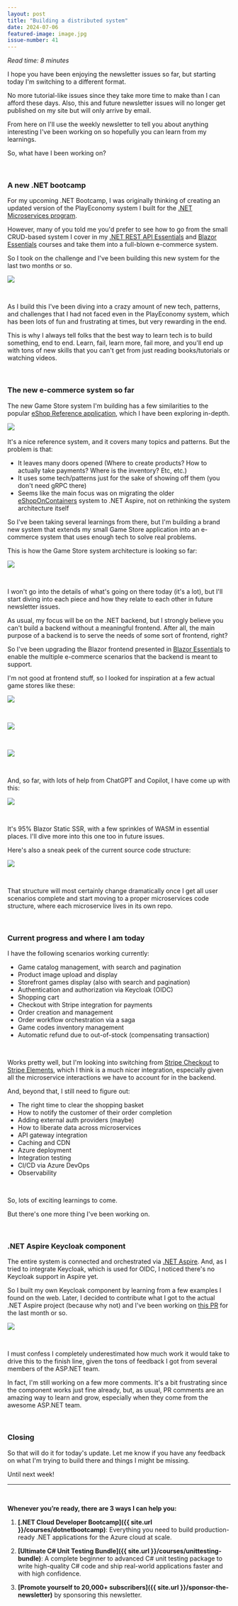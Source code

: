 ```yaml
---
layout: post
title: "Building a distributed system"
date: 2024-07-06
featured-image: image.jpg
issue-number: 41
---
```


*Read time: 8 minutes*
​

I hope you have been enjoying the newsletter issues so far, but starting today I'm switching to a different format. 

No more tutorial-like issues since they take more time to make than I can afford these days. Also, this and future newsletter issues will no longer get published on my site but will only arrive by email. 

From here on I'll use the weekly newsletter to tell you about anything interesting I've been working on so hopefully you can learn from my learnings.

So, what have I been working on?

​

### **A new .NET bootcamp**
For my upcoming .NET Bootcamp, I was originally thinking of creating an updated version of the PlayEconomy system I built for the [.NET Microservices program](https://dotnetmicroservices.com/).

However, many of you told me you'd prefer to see how to go from the small CRUD-based system I cover in my [.NET REST API Essentials](https://juliocasal.com/courses/dotnet-restapi-essentials) and [Blazor Essentials](https://juliocasal.com/courses/blazor-essentials) courses and take them into a full-blown e-commerce system.

So I took on the challenge and I've been building this new system for the last two months or so.


![](/assets/images/2024-07-06/4ghDFAZYvbFtvU3CTR72ZN-vkhTP2ek69C47YSKYA7AFx.jpeg)

​

As I build this I've been diving into a crazy amount of new tech, patterns, and challenges that I had not faced even in the PlayEconomy system, which has been lots of fun and frustrating at times, but very rewarding in the end.

This is why I always tell folks that the best way to learn tech is to build something, end to end. Learn, fail, learn more, fail more, and you'll end up with tons of new skills that you can't get from just reading books/tutorials or watching videos.

​

### **The new e-commerce system so far**
The new Game Store system I'm building has a few similarities to the popular [eShop Reference application](https://github.com/dotnet/eShop), which I have been exploring in-depth. 

![](https://github.com/dotnet/eShop/raw/main/img/eshop_architecture.png)
​

It's a nice reference system, and it covers many topics and patterns. But the problem is that:

*   <span>It leaves many doors opened (Where to create products? How to actually take payments? Where is the inventory? Etc, etc.)</span>
*   <span>It uses some tech/patterns just for the sake of showing off them (you don't need gRPC there)</span>
*   <span>Seems like the main focus was on migrating the older [eShopOnContainers](https://github.com/dotnet-architecture/eShopOnContainers) system to .NET Aspire, not on rethinking the system architecture itself</span>

So I've been taking several learnings from there, but I'm building a brand new system that extends my small Game Store application into an e-commerce system that uses enough tech to solve real problems.

This is how the Game Store system architecture is looking so far:


![](/assets/images/2024-07-06/4ghDFAZYvbFtvU3CTR72ZN-5oqyeyKpq9zCPX5kkm2XSg.jpeg)

​

I won't go into the details of what's going on there today (it's a lot), but I'll start diving into each piece and how they relate to each other in future newsletter issues.

As usual, my focus will be on the .NET backend, but I strongly believe you can't build a backend without a meaningful frontend. After all, the main purpose of a backend is to serve the needs of some sort of frontend, right?

So I've been upgrading the Blazor frontend presented in [Blazor Essentials](https://juliocasal.com/courses/blazor-essentials) to enable the multiple e-commerce scenarios that the backend is meant to support.

I'm not good at frontend stuff, so I looked for inspiration at a few actual game stores like these:


![](/assets/images/2024-07-06/4ghDFAZYvbFtvU3CTR72ZN-w35QrKisT56KfqRD62jKWR.jpeg)

​


![](/assets/images/2024-07-06/4ghDFAZYvbFtvU3CTR72ZN-G8qBzD4V265zyNtDwHfD3.jpeg)

​


![](/assets/images/2024-07-06/4ghDFAZYvbFtvU3CTR72ZN-dHbxjgu3iV3sJuQMEg3U9v.jpeg)

​

And, so far, with lots of help from ChatGPT and Copilot, I have come up with this:


![](/assets/images/2024-07-06/4ghDFAZYvbFtvU3CTR72ZN-udvPNkbWRwjbJ4aSAchRXA.jpeg)

​

It's 95% Blazor Static SSR, with a few sprinkles of WASM in essential places. I'll dive more into this one too in future issues.

Here's also a sneak peek of the current source code structure:


![](/assets/images/2024-07-06/4ghDFAZYvbFtvU3CTR72ZN-g3sFWGjdVWUPeAQE124inF.jpeg)

​

That structure will most certainly change dramatically once I get all user scenarios complete and start moving to a proper microservices code structure, where each microservice lives in its own repo.

​

### **Current progress and where I am today**
I have the following scenarios working currently:

*   <span>Game catalog management, with search and pagination</span>
*   <span>Product image upload and display</span>
*   <span>Storefront games display (also with search and pagination)</span>
*   <span>Authentication and authorization via Keycloak (OIDC)</span>
*   <span>Shopping cart </span>
*   <span>Checkout with Stripe integration for payments</span>
*   <span>Order creation and management</span>
*   <span>Order workflow orchestration via a saga</span>
*   <span>Game codes inventory management</span>
*   <span>Automatic refund due to out-of-stock (compensating transaction)</span>

​

Works pretty well, but I'm looking into switching from [Stripe Checkout](https://stripe.com/payments/checkout) to [Stripe Elements](https://stripe.com/payments/elements), which I think is a much nicer integration, especially given all the microservice interactions we have to account for in the backend.

And, beyond that, I still need to figure out:

*   <span>The right time to clear the shopping basket</span>
*   <span>How to notify the customer of their order completion</span>
*   <span>Adding external auth providers (maybe)</span>
*   <span>How to liberate data across microservices</span>
*   <span>API gateway integration</span>
*   <span>Caching and CDN</span>
*   <span>Azure deployment</span>
*   <span>Integration testing</span>
*   <span>CI/CD via Azure DevOps</span>
*   <span>Observability</span>

​

So, lots of exciting learnings to come.

But there's one more thing I've been working on.

​

### **.NET Aspire Keycloak component**
The entire system is connected and orchestrated via [.NET Aspire](https://learn.microsoft.com/en-us/dotnet/aspire/get-started/aspire-overview). And, as I tried to integrate Keycloak, which is used for OIDC, I noticed there's no Keycloak support in Aspire yet.

So I built my own Keycloak component by learning from a few examples I found on the web. Later, I decided to contribute what I got to the actual .NET Aspire project (because why not) and I've been working on [this PR](https://github.com/dotnet/aspire/pull/4289) for the last month or so.


![](/assets/images/2024-07-06/4ghDFAZYvbFtvU3CTR72ZN-vtN4vJv2u7bH9XumrC2XQ7.jpeg)

​

I must confess I completely underestimated how much work it would take to drive this to the finish line, given the tons of feedback I got from several members of the ASP.NET team.

In fact, I'm still working on a few more comments. It's a bit frustrating since the component works just fine already, but, as usual, PR comments are an amazing way to learn and grow, especially when they come from the awesome ASP.NET team.

​

### **Closing**
So that will do it for today's update. Let me know if you have any feedback on what I'm trying to build there and things I might be missing.

Until next week! 

---


<br/>


**Whenever you’re ready, there are 3 ways I can help you:**

1. **[.NET Cloud Developer Bootcamp]({{ site.url }}/courses/dotnetbootcamp)**: Everything you need to build production-ready .NET applications for the Azure cloud at scale.

2. **[Ultimate C# Unit Testing Bundle]({{ site.url }}/courses/unittesting-bundle)**: A complete beginner to advanced C# unit testing package to write high-quality C# code and ship real-world applications faster and with high confidence.

3. **[Promote yourself to 20,000+ subscribers]({{ site.url }}/sponsor-the-newsletter)** by sponsoring this newsletter.